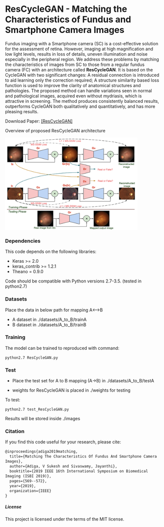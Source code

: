 # ResCycleGAN - Matching the Characteristics of Fundus and Smartphone Camera Images

Fundus imaging with a Smartphone camera (SC) is a cost-effective solution for the assessment of retina. However, imaging at high magnification and low light levels, results in loss of details, uneven illumination and noise especially in the peripheral region. We address these problems by matching the characteristics of images from SC to those from a regular fundus camera (FC) with an architecture called **ResCycleGAN**. It is based on the CycleGAN with two significant changes: A residual connection is introduced to aid learning only the correction required; A structure similarity based loss function is used to improve the clarity of anatomical structures and pathologies. The proposed method can handle variations seen in normal and pathological images, acquired even without mydriasis, which is attractive in screening. The method produces consistently balanced results, outperforms CycleGAN both qualitatively and quantitatively, and has more pleasing results.

Download Paper: [[ResCycleGAN]](https://web2py.iiit.ac.in/research_centres/publications/download/inproceedings.pdf.b1aa1149db0fc5d4.53756b6573685f4953424931395f303330352e706466.pdf)

Overview of proposed ResCycleGAN architecture

<img src = 'Figures/rescyclegan.png' height = '300px'>

### Dependencies
This code depends on the following libraries:
- Keras >= 2.0
- keras_contrib >= 1.2.1
- Theano = 0.9.0

Code should be compatible with Python versions 2.7-3.5. (tested in python2.7)

### Datasets
Place the data in below path for mapping A<-->B 
- A dataset in ./datasets/A_to_B/trainA
- B dataset in ./datasets/A_to_B/trainB

### Training 
The model can be trained to reproduced with command:

```
python2.7 ResCycleGAN.py
```

### Test
- Place the test set for A to B mapping (A->B) in ./datasets/A_to_B/testA

- weights for ResCycleGAN is placed in ./weights for testing

To test:
```
python2.7 test_ResCycleGAN.py
```

Results will be stored inside ./images

### Citation
If you find this code useful for your research, please cite:

```
@inproceedings{adiga2019matching,
  title={Matching The Characteristics Of Fundus And Smartphone Camera Images},
  author={Adiga, V Sukesh and Sivaswamy, Jayanthi},
  booktitle={2019 IEEE 16th International Symposium on Biomedical Imaging (ISBI 2019)},
  pages={569--572},
  year={2019},
  organization={IEEE}
}
```

##### License
This project is licensed under the terms of the MIT license.
